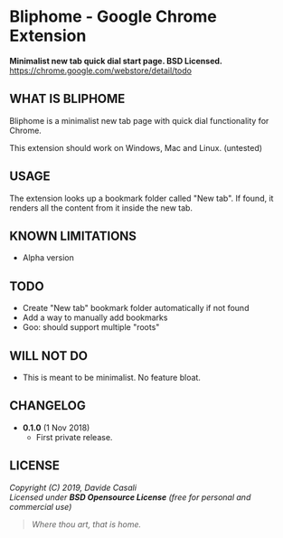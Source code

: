 Bliphome - Google Chrome Extension
==================================

**Minimalist new tab quick dial start page. BSD Licensed.**  
<https://chrome.google.com/webstore/detail/todo>  



WHAT IS BLIPHOME
----------------

Bliphome is a minimalist new tab page with quick dial functionality for Chrome.

This extension should work on Windows, Mac and Linux. (untested)


USAGE
-----

The extension looks up a bookmark folder called "New tab".
If found, it renders all the content from it inside the new tab.



KNOWN LIMITATIONS
-----------------

* Alpha version


TODO
----

* Create "New tab" bookmark folder automatically if not found
* Add a way to manually add bookmarks
* Goo: should support multiple "roots"


WILL NOT DO
-----------

* This is meant to be minimalist. No feature bloat.


CHANGELOG
---------

* **0.1.0** (1 Nov 2018)
  * First private release.



LICENSE
-------

  _Copyright (C) 2019, Davide Casali_  
  _Licensed under **BSD Opensource License** (free for personal and commercial use)_


> _Where thou art, that is home._
